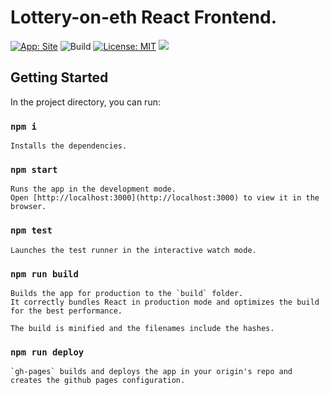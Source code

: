 # Lottery-on-eth React Frontend.
[![App: Site](https://img.shields.io/badge/App-Site-orange)](https://shambu09.github.io/lottery-on-eth-react/)
![Build](https://github.com/shambu09/lottery-on-eth-react/actions/workflows/main.yml/badge.svg)
[![License: MIT](https://img.shields.io/badge/License-MIT-green.svg)](https://opensource.org/licenses/MIT)
<a href="https://github.com/shambu09/lottery-on-eth">
<img src ="https://img.shields.io/badge/Contract-lottery--on--eth-blue">
</a>


## Getting Started
In the project directory, you can run:

### `npm i`
    Installs the dependencies.

### `npm start`

    Runs the app in the development mode.
    Open [http://localhost:3000](http://localhost:3000) to view it in the browser.

### `npm test`

    Launches the test runner in the interactive watch mode.

### `npm run build`

    Builds the app for production to the `build` folder.
    It correctly bundles React in production mode and optimizes the build for the best performance.

    The build is minified and the filenames include the hashes.

### `npm run deploy`

    `gh-pages` builds and deploys the app in your origin's repo and creates the github pages configuration.
